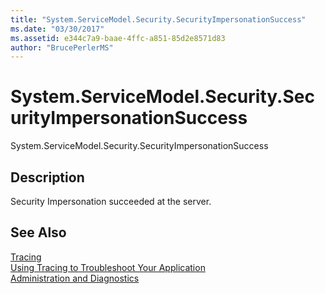 ```yaml
---
title: "System.ServiceModel.Security.SecurityImpersonationSuccess"
ms.date: "03/30/2017"
ms.assetid: e344c7a9-baae-4ffc-a851-85d2e8571d83
author: "BrucePerlerMS"
---
```

# System.ServiceModel.Security.SecurityImpersonationSuccess
System.ServiceModel.Security.SecurityImpersonationSuccess  
  
## Description  
 Security Impersonation succeeded at the server.  
  
## See Also  
 [Tracing](../../../../../docs/framework/wcf/diagnostics/tracing/index.md)  
 [Using Tracing to Troubleshoot Your Application](../../../../../docs/framework/wcf/diagnostics/tracing/using-tracing-to-troubleshoot-your-application.md)  
 [Administration and Diagnostics](../../../../../docs/framework/wcf/diagnostics/index.md)
